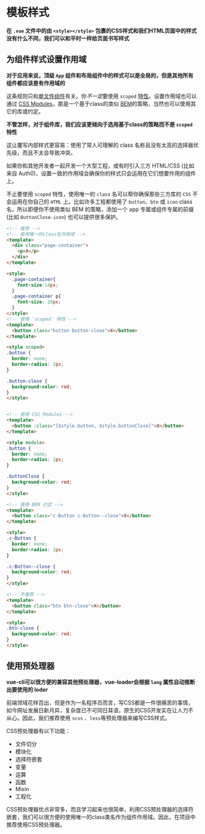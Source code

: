 # 模板样式

**在 `.vue` 文件中的由 `<style></style>` 包裹的CSS样式和我们HTML页面中的样式没有什么不同，我们可以和平时一样给页面书写样式**

## 为组件样式设置作用域

**对于应用来说，顶级 `App` 组件和布局组件中的样式可以是全局的，但是其他所有组件都应该是有作用域的**

这条规则只和[单文件组件](https://vuefe.cn/v2/guide/single-file-components.html)有关。你*不一定*要使用 `scoped` [特性](https://vue-loader.vuejs.org/zh-cn/features/scoped-css.html)。设置作用域也可以通过 [CSS Modules](https://vue-loader.vuejs.org/zh-cn/features/css-modules.html)，那是一个基于class的类似 [BEM](http://getbem.com/)的策略，当然也可以使用其它的库或约定。

**不管怎样，对于组件库，我们应该更倾向于选用基于class的策略而不是 `scoped` 特性**

这让覆写内部样式更容易：使用了常人可理解的 class 名称且没有太高的选择器优先级，而且不太会导致冲突。

如果你和其他开发者一起开发一个大型工程，或有时引入三方 HTML/CSS (比如来自 Auth0)，设置一致的作用域会确保你的样式只会运用在它们想要作用的组件上。

不止要使用 `scoped` 特性，使用唯一的 `class` 名可以帮你确保那些三方库的 `CSS` 不会运用在你自己的 `HTML` 上。比如许多工程都使用了 `button`、`btn` 或 `icon` class 名，所以即便你不使用类似 BEM 的策略，添加一个 app 专属或组件专属的前缀 (比如 `ButtonClose-icon`) 也可以提供很多保护。

```html
<!-- 推荐 -->
<!-- 使用唯一的class名作用域 -->
<template>
  <div class="page-container">
    <p>X</p>
  </div> 
</template>

<style>
  .page-container{
    font-size:14px;
  }
  .page-container p{
    font-size: 16px;
  }
</style>
<!-- 使用 `scoped` 特性 -->
<template>
  <button class="button button-close">X</button>
</template>

<style scoped>
.button {
  border: none;
  border-radius: 2px;
}

.button-close {
  background-color: red;
}
</style>


<!-- 使用 CSS Modules -->
<template>
  <button :class="[$style.button, $style.buttonClose]">X</button>
</template>

<style module>
.button {
  border: none;
  border-radius: 2px;
}

.buttonClose {
  background-color: red;
}
</style>

<!-- 使用 BEM 约定 -->
<template>
  <button class="c-Button c-Button--close">X</button>
</template>

<style>
.c-Button {
  border: none;
  border-radius: 2px;
}

.c-Button--close {
  background-color: red;
}
</style>

<!-- 不推荐 -->
<template>
  <button class="btn btn-close">X</button>
</template>

<style>
.btn-close {
  background-color: red;
}
</style>

```

## 使用预处理器

**vue-cli可以很方便的兼容其他预处理器，vue-loader会根据 `lang` 属性自动推断出要使用的  loder**

前端领域花样百出，但是作为一名程序员而言，写CSS都是一件很痛苦的事情，如今网址发展日新月异，复杂度已不可同日耳语，原生的CSS开发实在让人力不从心。因此，我们推荐使用 `scss` 、`less`等预处理器来编写CSS样式。

CSS预处理器有以下功能：

- 文件切分
- 模块化
- 选择符嵌套
- 变量
- 运算
- 函数
- Mixin
- 工程化

CSS预处理器优点非常多，而且学习起来也很简单，利用CSS预处理器的选择符嵌套，我们可以很方便的使用唯一的class类名作为组件作用域。因此，在项目中推荐使用CSS预处理器。

